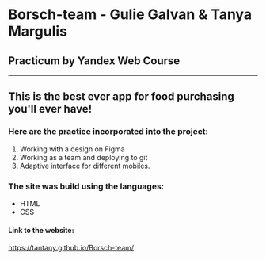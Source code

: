 # Borsch-team - Gulie Galvan & Tanya Margulis
## Practicum by Yandex Web Course
------
This is the best ever app for food purchasing you'll ever have!
------
### Here are the practice incorporated into the project:
1. Working with a design on Figma
2. Working as a team and deploying to git
3. Adaptive interface for different mobiles.

### The site was build using the languages:
- HTML
- CSS

#### Link to the website:
https://tantany.github.io/Borsch-team/
